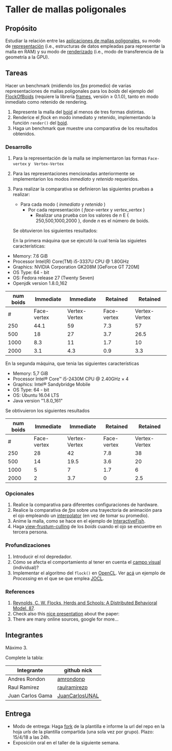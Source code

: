 # Taller de mallas poligonales

## Propósito

Estudiar la relación entre las [aplicaciones de mallas poligonales](https://github.com/VisualComputing/representation), su modo de [representación](https://en.wikipedia.org/wiki/Polygon_mesh) (i.e., estructuras de datos empleadas para representar la malla en RAM) y su modo de [renderizado](https://processing.org/tutorials/pshape/) (i.e., modo de transferencia de la geometría a la GPU).

## Tareas

Hacer un benchmark (midiendo los *fps* promedio) de varias representaciones de mallas poligonales para los _boids_ del ejemplo del [FlockOfBoids](https://github.com/VisualComputing/framesjs/tree/processing/examples/Advanced/FlockOfBoids) (requiere la librería [frames](https://github.com/VisualComputing/framesjs/releases), versión ≥ 0.1.0), tanto en modo inmediato como retenido de rendering.


1. Represente la malla del [boid](https://github.com/VisualComputing/framesjs/blob/processing/examples/Advanced/FlockOfBoids/Boid.pde) al menos de tres formas distintas.
2. Renderice el _flock_ en modo inmediato y retenido, implementando la función ```render()``` del [boid](https://github.com/VisualComputing/framesjs/blob/processing/examples/Advanced/FlockOfBoids/Boid.pde).
3. Haga un benchmark que muestre una comparativa de los resultados obtenidos.

### Desarrollo
1. Para la representación de la malla se implementaron las formas ``` Face-vertex ``` y ``` Vertex-Vertex```

2. Para las representaciones mencionadas anteriormente se implementarion los modos _inmediato_ y _retenido_ requeridos.

3. Para realizar la comparativa se definieron las siguientes pruebas a realizar:

    * Para cada modo ( _inmediato_ y _retenido_ )
        * Por cada representación ( _face-vertex_ y _vertex_vertex_ )
            * Realizar una prueba con los valores de _n_ E { 250,500,1000,2000 }, donde _n_ es el número de boids.


    Se obtuvieron los siguientes resultados:

    En la primera máquina que se ejecutó la cual tenía las siguietes características:

*   Memory: 7.6 GiB
* Processor Intel(R) Core(TM) i5-3337U CPU @ 1.80GHz
* Graphics: NVIDIA Corporation GK208M [GeForce GT 720M] 
* OS Type: 64 - bit
* OS: Fedora release 27 (Twenty Seven)
* Openjdk version 1.8.0_162


| num boids | Immediate   | Immediate     | Retained    | Retained      |
|-----------|-------------|---------------|-------------|---------------|
|        #    | Face-vertex | Vertex-Vertex | Face-vertex | Vertex-Vertex |
|    250    |     44.1    |       59      |     7.3     |       57      |
|    500    |      18     |       27      |     3.7     |      26.5     |
|    1000   |     8.3     |       11      |     1.7     |       10      |
|    2000   |     3.1     |      4.3      |     0.9     |      3.3      |


En la segunda máquina, que tenia las siguientes características

* Memory: 5,7 GiB
* Processor Intel® Core™ i5-2430M CPU @ 2.40GHz × 4
* Graphics: Intel® Sandybridge Mobile
* OS Type: 64 - bit
* OS: Ubuntu 16.04 LTS
* Java version "1.8.0_161"

Se obtivuieron los siguientes resultados

| num boids | Immediate   | Immediate     | Retained    | Retained      |
|-----------|-------------|---------------|-------------|---------------|
|        #    | Face-vertex | Vertex-Vertex | Face-vertex | Vertex-Vertex |
|    250    |     28    |       42      |     7.8     |       38      |
|    500    |      14     |       19.5      |     3.6     |      20     |
|    1000   |     5     |       7      |     1.7     |       6      |
|    2000   |     2     |      3.7      |     0     |      2.5      |


### Opcionales

1. Realice la comparativa para diferentes configuraciones de hardware.
2. Realice la comparativa de *fps* sobre una trayectoria de animación para el ojo empleando un [interpolator](https://github.com/VisualComputing/framesjs/tree/processing/examples/Basics/B8_Interpolation2) (en vez de tomar su promedio).
3. Anime la malla, como se hace en el ejemplo de [InteractiveFish](https://github.com/VisualComputing/framesjs/tree/processing/examples/ik/InteractiveFish).
4. Haga [view-frustum-culling](https://github.com/VisualComputing/framesjs/tree/processing/examples/Demos/ViewFrustumCulling) de los _boids_ cuando el ojo se encuentre en tercera persona.

### Profundizaciones

1. Introducir el rol depredador.
2. Cómo se afecta el comportamiento al tener en cuenta el [campo visual](https://es.wikipedia.org/wiki/Campo_visual) (individual)?
3. Implementar el algoritmo del ```flock()``` en [OpenCL](https://en.wikipedia.org/wiki/OpenCL). Ver [acá](https://www.youtube.com/watch?v=4NU37rPOAsk) un ejemplo de *Processing* en el que se que emplea [JOCL](http://www.jocl.org/).

### References

1. [Reynolds, C. W. Flocks, Herds and Schools: A Distributed Behavioral Model. 87](http://www.cs.toronto.edu/~dt/siggraph97-course/cwr87/).
2. Check also this [nice presentation](https://pdfs.semanticscholar.org/73b1/5c60672971c44ef6304a39af19dc963cd0af.pdf) about the paper:
3. There are many online sources, google for more...

## Integrantes

Máximo 3.

Complete la tabla:

| Integrante | github nick |
|------------|-------------|
|Andres Rondon| [amrondonp](https://github.com/amrondonp)             |
|Raul Ramirez| [raulramirezp](https://github.com/raulramirezp)             |
|Juan Carlos Gama| [JuanCarlosUNAL](https://github.com/JuanCarlosUNAL)             |


## Entrega

* Modo de entrega: Haga [fork](https://help.github.com/articles/fork-a-repo/) de la plantilla e informe la url del repo en la hoja *urls* de la plantilla compartida (una sola vez por grupo). Plazo: 15/4/18 a las 24h.
* Exposición oral en el taller de la siguiente semana.
